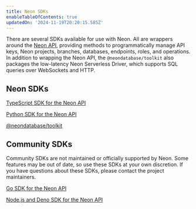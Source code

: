 ```yaml
---
title: Neon SDKs
enableTableOfContents: true
updatedOn: '2024-11-19T20:20:15.585Z'
---
```


There are several SDKs available for use with Neon. All are wrappers around the [Neon API](https://api-docs.neon.tech/reference/getting-started-with-neon-api), providing methods to programmatically manage API keys, Neon projects, branches, databases, endpoints, roles, and operations. In addition to wrapping the Neon API, the `@neondatabase/toolkit` also packages the low-latency Neon Serverless Driver, which supports SQL queries over WebSockets and HTTP.

## Neon SDKs

<DetailIconCards>

<a href="/docs/reference/typescript-sdk" description="A Neon-supported TypeScript SDK for the Neon API" icon="neon">TypeScript SDK for the Neon API</a>

<a href="/docs/reference/python-sdk" description="A Neon-supported Python SDK for the Neon API" icon="neon">Python SDK for the Neon API</a>

<a href="/docs/reference/neondatabase-toolkit" description="An SDK for AI Agents (and humans) that includes both the Neon TypeScript SDK and the Neon Serverless Driver" icon="neon">@neondatabase/toolkit</a>

</DetailIconCards>

## Community SDKs

<Admonition type="note">
Community SDKs are not maintained or officially supported by Neon. Some features may be out of date, so use these SDKs at your own discretion. If you have questions about these SDKs, please contact the project maintainers.
</Admonition>

<DetailIconCards>

<a href="https://github.com/kislerdm/neon-sdk-go" description="A Go SDK for for the Neon API" icon="github">Go SDK for the Neon API</a>

<a href="https://github.com/paambaati/neon-js-sdk" description="A Node.js and Deno SDK for the Neon API" icon="github">Node.js and Deno SDK for the Neon API</a>

</DetailIconCards>
